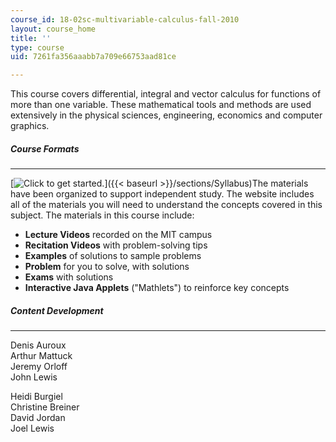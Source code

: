 ```yaml
---
course_id: 18-02sc-multivariable-calculus-fall-2010
layout: course_home
title: ''
type: course
uid: 7261fa356aaabb7a709e66753aad81ce

---
```

This course covers differential, integral and vector calculus for functions of more than one variable. These mathematical tools and methods are used extensively in the physical sciences, engineering, economics and computer graphics.
##### Course Formats

* * *

[![Click to get started.](/images/button_start.png)]({{< baseurl >}}/sections/Syllabus)The materials have been organized to support independent study. The website includes all of the materials you will need to understand the concepts covered in this subject. The materials in this course include:

*   **Lecture Videos** recorded on the MIT campus
*   **Recitation Videos** with problem-solving tips
*   **Examples** of solutions to sample problems
*   **Problem** for you to solve, with solutions
*   **Exams** with solutions
*   **Interactive Java Applets** ("Mathlets") to reinforce key concepts

##### Content Development

* * *

Denis Auroux  
Arthur Mattuck  
Jeremy Orloff  
John Lewis

Heidi Burgiel  
Christine Breiner  
David Jordan  
Joel Lewis